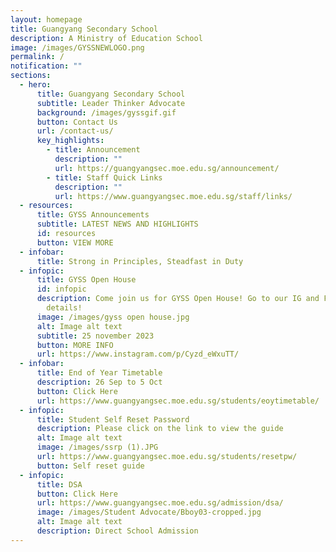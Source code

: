 ```yaml
---
layout: homepage
title: Guangyang Secondary School
description: A Ministry of Education School
image: /images/GYSSNEWLOGO.png
permalink: /
notification: ""
sections:
  - hero:
      title: Guangyang Secondary School
      subtitle: Leader Thinker Advocate
      background: /images/gyssgif.gif
      button: Contact Us
      url: /contact-us/
      key_highlights:
        - title: Announcement
          description: ""
          url: https://guangyangsec.moe.edu.sg/announcement/
        - title: Staff Quick Links
          description: ""
          url: https://www.guangyangsec.moe.edu.sg/staff/links/
  - resources:
      title: GYSS Announcements
      subtitle: LATEST NEWS AND HIGHLIGHTS
      id: resources
      button: VIEW MORE
  - infobar:
      title: Strong in Principles, Steadfast in Duty
  - infopic:
      title: GYSS Open House
      id: infopic
      description: Come join us for GYSS Open House! Go to our IG and FB page for more
        details!
      image: /images/gyss open house.jpg
      alt: Image alt text
      subtitle: 25 november 2023
      button: MORE INFO
      url: https://www.instagram.com/p/Cyzd_eWxuTT/
  - infobar:
      title: End of Year Timetable
      description: 26 Sep to 5 Oct
      button: Click Here
      url: https://www.guangyangsec.moe.edu.sg/students/eoytimetable/
  - infopic:
      title: Student Self Reset Password
      description: Please click on the link to view the guide
      alt: Image alt text
      image: /images/ssrp (1).JPG
      url: https://www.guangyangsec.moe.edu.sg/students/resetpw/
      button: Self reset guide
  - infopic:
      title: DSA
      button: Click Here
      url: https://www.guangyangsec.moe.edu.sg/admission/dsa/
      image: /images/Student Advocate/Bboy03-cropped.jpg
      alt: Image alt text
      description: Direct School Admission
---
```

